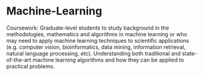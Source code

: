 # Machine-Learning

Coursework: Graduate-level students to study background in the methodologies, mathematics and algorithms in machine learning or who may need to apply machine learning techniques to scientific applications (e.g. computer vision, bioinformatics, data mining, information retrieval, natural language processing, etc). Understanding both traditional and state-of-the-art machine learning algorithms and how they can be applied to practical problems. 
